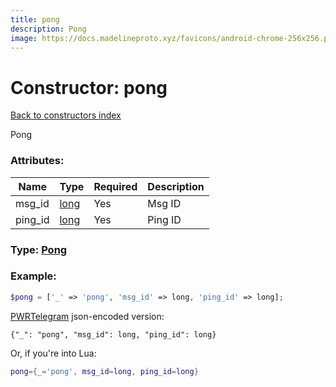 ```yaml
---
title: pong
description: Pong
image: https://docs.madelineproto.xyz/favicons/android-chrome-256x256.png
---
```

# Constructor: pong  
[Back to constructors index](index.md)



Pong

### Attributes:

| Name     |    Type       | Required | Description |
|----------|---------------|----------|-------------|
|msg\_id|[long](../types/long.md) | Yes|Msg ID|
|ping\_id|[long](../types/long.md) | Yes|Ping ID|



### Type: [Pong](../types/Pong.md)


### Example:

```php
$pong = ['_' => 'pong', 'msg_id' => long, 'ping_id' => long];
```  

[PWRTelegram](https://pwrtelegram.xyz) json-encoded version:

```
{"_": "pong", "msg_id": long, "ping_id": long}
```


Or, if you're into Lua:

```lua
pong={_='pong', msg_id=long, ping_id=long}

```


